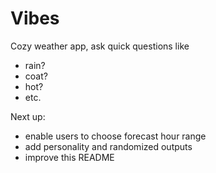 # Vibes

Cozy weather app, ask quick questions like

- rain?
- coat?
- hot?
- etc.

Next up:

- enable users to choose forecast hour range
- add personality and randomized outputs
- improve this README